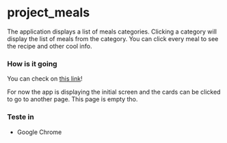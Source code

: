 # project_meals

The application displays a list of meals categories. Clicking a category 
will display the list of meals from the category. You can click every meal
to see the recipe and other cool info.

### How is it going

You can check on [this link](https://projectmeals-59b70.web.app)!

For now the app is displaying the initial screen and the cards can be clicked
to go to another page. This page is empty tho.

### Teste in

- Google Chrome
